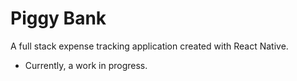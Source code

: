 # Piggy Bank

A full stack expense tracking application created with React Native.

- Currently, a work in progress.
